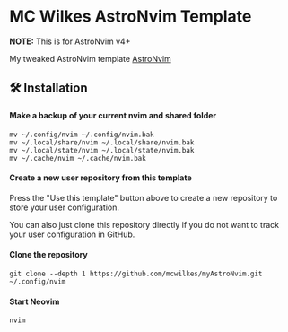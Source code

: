 # MC Wilkes AstroNvim Template

**NOTE:** This is for AstroNvim v4+

My tweaked AstroNvim template [AstroNvim](https://github.com/AstroNvim/AstroNvim)

## 🛠️ Installation

#### Make a backup of your current nvim and shared folder

```shell
mv ~/.config/nvim ~/.config/nvim.bak
mv ~/.local/share/nvim ~/.local/share/nvim.bak
mv ~/.local/state/nvim ~/.local/state/nvim.bak
mv ~/.cache/nvim ~/.cache/nvim.bak
```

#### Create a new user repository from this template

Press the "Use this template" button above to create a new repository to store your user configuration.

You can also just clone this repository directly if you do not want to track your user configuration in GitHub.

#### Clone the repository

```shell
git clone --depth 1 https://github.com/mcwilkes/myAstroNvim.git ~/.config/nvim
```

#### Start Neovim

```shell
nvim
```
